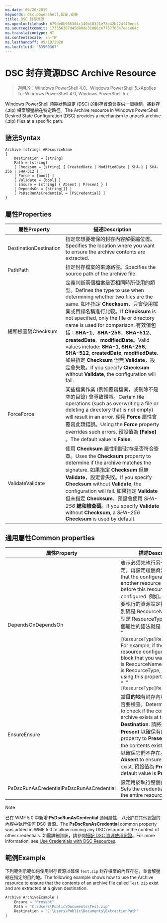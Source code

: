 ```yaml
---
ms.date: 09/20/2019
keywords: dsc,powershell,設定,安裝
title: DSC 封存資源
ms.openlocfilehash: 679de8b965304c149b10321e73e42b224f49ecc5
ms.sourcegitcommit: 173556307d45d88de31086ce776770547eece64c
ms.translationtype: HT
ms.contentlocale: zh-TW
ms.lasthandoff: 05/19/2020
ms.locfileid: "83560367"
---
```

# <a name="dsc-archive-resource"></a><span data-ttu-id="f2724-103">DSC 封存資源</span><span class="sxs-lookup"><span data-stu-id="f2724-103">DSC Archive Resource</span></span>

> <span data-ttu-id="f2724-104">適用於：Windows PowerShell 4.0、Windows PowerShell 5.x</span><span class="sxs-lookup"><span data-stu-id="f2724-104">Applies To: Windows PowerShell 4.0, Windows PowerShell 5.x</span></span>

<span data-ttu-id="f2724-105">Windows PowerShell 預期狀態設定 (DSC) 的封存資源會提供一個機制，將封存 (.zip) 檔案解壓縮在特定路徑。</span><span class="sxs-lookup"><span data-stu-id="f2724-105">The Archive resource in Windows PowerShell Desired State Configuration (DSC) provides a mechanism to unpack archive (.zip) files at a specific path.</span></span>

## <a name="syntax"></a><span data-ttu-id="f2724-106">語法</span><span class="sxs-lookup"><span data-stu-id="f2724-106">Syntax</span></span>

```Syntax
Archive [string] #ResourceName
{
    Destination = [string]
    Path = [string]
    [ Checksum = [string] { CreatedDate | ModifiedDate | SHA-1 | SHA-256 | SHA-512 } ]
    [ Force = [bool] ]
    [ Validate = [bool] ]
    [ Ensure = [string] { Absent | Present } ]
    [ DependsOn = [string[]] ]
    [ PsDscRunAsCredential = [PSCredential] ]
}
```

## <a name="properties"></a><span data-ttu-id="f2724-107">屬性</span><span class="sxs-lookup"><span data-stu-id="f2724-107">Properties</span></span>

|<span data-ttu-id="f2724-108">屬性</span><span class="sxs-lookup"><span data-stu-id="f2724-108">Property</span></span> |<span data-ttu-id="f2724-109">描述</span><span class="sxs-lookup"><span data-stu-id="f2724-109">Description</span></span> |
|---|---|
|<span data-ttu-id="f2724-110">Destination</span><span class="sxs-lookup"><span data-stu-id="f2724-110">Destination</span></span> |<span data-ttu-id="f2724-111">指定您想要確保的封存內容解壓縮位置。</span><span class="sxs-lookup"><span data-stu-id="f2724-111">Specifies the location where you want to ensure the archive contents are extracted.</span></span> |
|<span data-ttu-id="f2724-112">Path</span><span class="sxs-lookup"><span data-stu-id="f2724-112">Path</span></span> |<span data-ttu-id="f2724-113">指定封存檔案的來源路徑。</span><span class="sxs-lookup"><span data-stu-id="f2724-113">Specifies the source path of the archive file.</span></span> |
|<span data-ttu-id="f2724-114">總和檢查碼</span><span class="sxs-lookup"><span data-stu-id="f2724-114">Checksum</span></span> |<span data-ttu-id="f2724-115">定義判斷兩個檔案是否相同時所使用的類型。</span><span class="sxs-lookup"><span data-stu-id="f2724-115">Defines the type to use when determining whether two files are the same.</span></span> <span data-ttu-id="f2724-116">如不指定 **Checksum**，只會使用檔案或目錄名稱進行比較。</span><span class="sxs-lookup"><span data-stu-id="f2724-116">If **Checksum** is not specified, only the file or directory name is used for comparison.</span></span> <span data-ttu-id="f2724-117">有效值包括：**SHA-1**、**SHA-256**、**SHA-512**、**createdDate**、**modifiedDate**。</span><span class="sxs-lookup"><span data-stu-id="f2724-117">Valid values include: **SHA-1**, **SHA-256**, **SHA-512**, **createdDate**, **modifiedDate**.</span></span> <span data-ttu-id="f2724-118">如果指定 **Checksum** 但無 **Validate**，設定會失敗。</span><span class="sxs-lookup"><span data-stu-id="f2724-118">If you specify **Checksum** without **Validate**, the configuration will fail.</span></span> |
|<span data-ttu-id="f2724-119">Force</span><span class="sxs-lookup"><span data-stu-id="f2724-119">Force</span></span> |<span data-ttu-id="f2724-120">某些檔案作業 (例如覆寫檔案，或刪除不是空的目錄) 會導致錯誤。</span><span class="sxs-lookup"><span data-stu-id="f2724-120">Certain file operations (such as overwriting a file or deleting a directory that is not empty) will result in an error.</span></span> <span data-ttu-id="f2724-121">使用 **Force** 屬性會覆寫此類錯誤。</span><span class="sxs-lookup"><span data-stu-id="f2724-121">Using the **Force** property overrides such errors.</span></span> <span data-ttu-id="f2724-122">預設值為 **[False]** 。</span><span class="sxs-lookup"><span data-stu-id="f2724-122">The default value is **False**.</span></span> |
|<span data-ttu-id="f2724-123">Validate</span><span class="sxs-lookup"><span data-stu-id="f2724-123">Validate</span></span>| <span data-ttu-id="f2724-124">使用 **Checksum** 屬性判斷封存是否符合簽章。</span><span class="sxs-lookup"><span data-stu-id="f2724-124">Uses the **Checksum** property to determine if the archive matches the signature.</span></span> <span data-ttu-id="f2724-125">如果指定 **Checksum** 但無 **Validate**，設定會失敗。</span><span class="sxs-lookup"><span data-stu-id="f2724-125">If you specify **Checksum** without **Validate**, the configuration will fail.</span></span> <span data-ttu-id="f2724-126">如果指定 **Validate** 但未指定 **Checksum**，預設會使用 _SHA-256_ **總和檢查碼**。</span><span class="sxs-lookup"><span data-stu-id="f2724-126">If you specify **Validate** without **Checksum**, a _SHA-256_ **Checksum** is used by default.</span></span> |

## <a name="common-properties"></a><span data-ttu-id="f2724-127">通用屬性</span><span class="sxs-lookup"><span data-stu-id="f2724-127">Common properties</span></span>

|<span data-ttu-id="f2724-128">屬性</span><span class="sxs-lookup"><span data-stu-id="f2724-128">Property</span></span> |<span data-ttu-id="f2724-129">描述</span><span class="sxs-lookup"><span data-stu-id="f2724-129">Description</span></span> |
|---|---|
|<span data-ttu-id="f2724-130">DependsOn</span><span class="sxs-lookup"><span data-stu-id="f2724-130">DependsOn</span></span> |<span data-ttu-id="f2724-131">表示必須先執行另一個資源的設定，再設定這個資源。</span><span class="sxs-lookup"><span data-stu-id="f2724-131">Indicates that the configuration of another resource must run before this resource is configured.</span></span> <span data-ttu-id="f2724-132">例如，如果第一個想要執行的資源設定指令碼區塊識別碼是 ResourceName，而其類型是 ResourceType，則使用這個屬性的語法就是 `DependsOn = "[ResourceType]ResourceName"`。</span><span class="sxs-lookup"><span data-stu-id="f2724-132">For example, if the ID of the resource configuration script block that you want to run first is ResourceName and its type is ResourceType, the syntax for using this property is `DependsOn = "[ResourceType]ResourceName"`.</span></span> |
|<span data-ttu-id="f2724-133">Ensure</span><span class="sxs-lookup"><span data-stu-id="f2724-133">Ensure</span></span> |<span data-ttu-id="f2724-134">當**目的地**有封存內容時，決定是否要檢查。</span><span class="sxs-lookup"><span data-stu-id="f2724-134">Determines whether to check if the content of the archive exists at the **Destination**.</span></span> <span data-ttu-id="f2724-135">請將這個屬性設為 **Present** 以確保有內容。</span><span class="sxs-lookup"><span data-stu-id="f2724-135">Set this property to **Present** to ensure the contents exist.</span></span> <span data-ttu-id="f2724-136">設為 **Absent** 以確保它們不存在。</span><span class="sxs-lookup"><span data-stu-id="f2724-136">Set it to **Absent** to ensure they do not exist.</span></span> <span data-ttu-id="f2724-137">預設值為 **Present**。</span><span class="sxs-lookup"><span data-stu-id="f2724-137">The default value is **Present**.</span></span> |
|<span data-ttu-id="f2724-138">PsDscRunAsCredential</span><span class="sxs-lookup"><span data-stu-id="f2724-138">PsDscRunAsCredential</span></span> |<span data-ttu-id="f2724-139">設定用於執行整個資源的認證。</span><span class="sxs-lookup"><span data-stu-id="f2724-139">Sets the credential for running the entire resource as.</span></span> |

> [!NOTE]
> <span data-ttu-id="f2724-140">已在 WMF 5.0 中新增 **PsDscRunAsCredential** 通用屬性，以允許在其他認證的內容中執行任何 DSC 資源。</span><span class="sxs-lookup"><span data-stu-id="f2724-140">The **PsDscRunAsCredential** common property was added in WMF 5.0 to allow running any DSC resource in the context of other credentials.</span></span> <span data-ttu-id="f2724-141">如需詳細資訊，請參閱[搭配 DSC 資源使用認證](../../../configurations/runasuser.md)。</span><span class="sxs-lookup"><span data-stu-id="f2724-141">For more information, see [Use Credentials with DSC Resources](../../../configurations/runasuser.md).</span></span>

## <a name="example"></a><span data-ttu-id="f2724-142">範例</span><span class="sxs-lookup"><span data-stu-id="f2724-142">Example</span></span>

<span data-ttu-id="f2724-143">下列範例示範如何使用封存資源以確保 `Test.zip` 封存檔案的內容存在，並會解壓縮在指定的目的地。</span><span class="sxs-lookup"><span data-stu-id="f2724-143">The following example shows how to use the Archive resource to ensure that the contents of an archive file called `Test.zip` exist and are extracted at a given destination.</span></span>

```powershell
Archive ArchiveExample {
    Ensure = "Present"
    Path = "C:\Users\Public\Documents\Test.zip"
    Destination = "C:\Users\Public\Documents\ExtractionPath"
}
```
